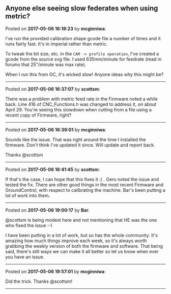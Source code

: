 ## Anyone else seeing slow federates when using metric?
Posted on **2017-05-06 16:18:23** by **mcginniwa**:

I've run the provided calibration shape gcode file a number of times and it runs fairly fast. It's in imperial rather than metric.



To tweak the bit size, etc. in the `CAM -> profile operation`, I've created a gcode from the source svg file. I used 635mm/minute for feedrate (read in forums that 25"/minute was max rate).



When I run this from GC, it's wicked slow! Anyone ideas why this might be?

---

Posted on **2017-05-06 16:37:07** by **scottsm**:

There was a problem with metric feed rate in the Firmware noted a while back. Line 416 of CNC_Functions.h was changed to address it, on about April 29. You're seeing this slowdown when cutting from a file using a recent copy of Firmware, right?

---

Posted on **2017-05-06 16:39:01** by **mcginniwa**:

Sounds like the issue. That was right around the time I installed the firmware. Don't think I've updated it since. Will update and report back.



Thanks @scottsm

---

Posted on **2017-05-06 16:41:45** by **scottsm**:

If that's the case, I can hope that this fixes it :) . Gero noted the issue and tested the fix. There are other good things in the most recent Firmware and GroundControl, with respect to calibrating the machine. Bar's been putting a lot of work into them.

---

Posted on **2017-05-06 19:00:17** by **Bar**:

@scottsm is being modest here and not mentioning that HE was the one who fixed the issue :-)



I have been putting in a lot of work, but so has the whole community. It's amazing how much things improve each week, so it's always worth grabbing the weekly version of both the firmware and software. That being said, there's still ways we can make it all better so let us know when ever you have an issue.

---

Posted on **2017-05-06 19:57:01** by **mcginniwa**:

Did the trick. Thanks @scottsm!

---

